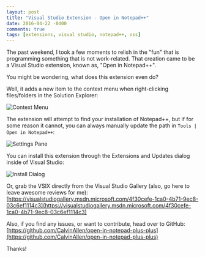 ```yaml
---
layout: post
title: "Visual Studio Extension - Open in Notepad++"
date: 2016-04-22 -0400
comments: true
tags: [extensions, visual studio, notepad++, oss]
---
```


The past weekend, I took a few moments to relish in the "fun" that is programming something that is not work-related. That creation came to be a Visual Studio extension, known as, "Open in Notepad++".

You might be wondering, what does this extension even do?

Well, it adds a new item to the context menu when right-clicking files/folders in the Solution Explorer:

![Context Menu](https://www.calvinallen.net/images/2016/visual-studio-extension--open-in-notepad-plus-plus/context-menu.png)

The extension will attempt to find your installation of Notepad++, but if for some reason it cannot, you can always manually update the path in ``Tools | Open in Notepad++``:

![Settings Pane](https://www.calvinallen.net/images/2016/visual-studio-extension--open-in-notepad-plus-plus/settings-pane.png)

You can install this extension through the Extensions and Updates dialog inside of Visual Studio:

![Install Dialog](https://www.calvinallen.net/images/2016/visual-studio-extension--open-in-notepad-plus-plus/install-dialog.png)

Or, grab the VSIX directly from the Visual Studio Gallery (also, go here to leave awesome reviews for me):
[https://visualstudiogallery.msdn.microsoft.com/4f30cefe-1ca0-4b71-9ec8-03c6ef1114c3](https://visualstudiogallery.msdn.microsoft.com/4f30cefe-1ca0-4b71-9ec8-03c6ef1114c3)

Also, if you find any issues, or want to contribute, head over to GitHub:
[https://github.com/CalvinAllen/open-in-notepad-plus-plus](https://github.com/CalvinAllen/open-in-notepad-plus-plus)

Thanks!